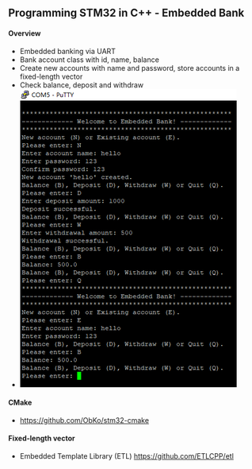 ## Programming STM32 in C++ - Embedded Bank

#### Overview
* Embedded banking via UART
* Bank account class with id, name, balance
* Create new accounts with name and password, store accounts in a fixed-length vector
* Check balance, deposit and withdraw
* ![alt text](https://github.com/piezocoder/stm32-cpp-example//raw/main/images/putty.png "Embedding Banking")

#### CMake 
* https://github.com/ObKo/stm32-cmake
#### Fixed-length vector 
- Embedded Template Library (ETL) 
https://github.com/ETLCPP/etl
